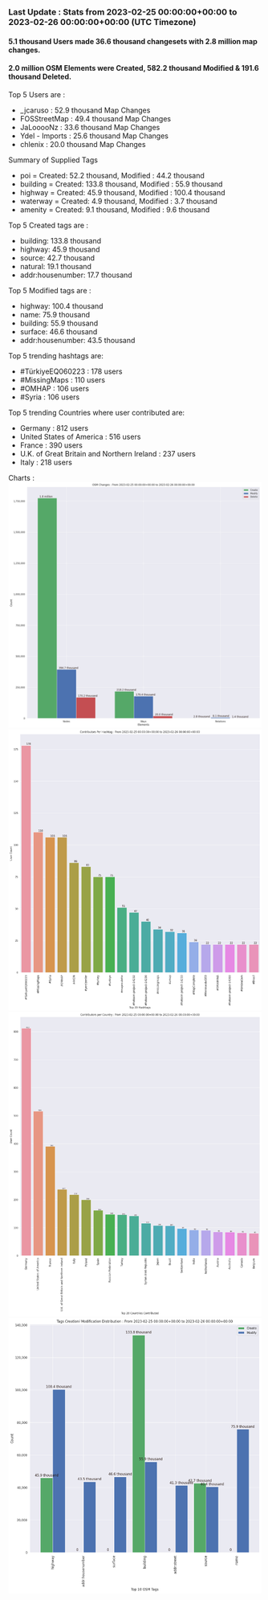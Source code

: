 ### Last Update : Stats from 2023-02-25 00:00:00+00:00 to 2023-02-26 00:00:00+00:00 (UTC Timezone)

#### 5.1 thousand Users made 36.6 thousand changesets with 2.8 million map changes.
#### 2.0 million OSM Elements were Created, 582.2 thousand Modified & 191.6 thousand Deleted.

Top 5 Users are : 
- _jcaruso : 52.9 thousand Map Changes
- FOSStreetMap : 49.4 thousand Map Changes
- JaLooooNz : 33.6 thousand Map Changes
- Ydel - Imports : 25.6 thousand Map Changes
- chlenix : 20.0 thousand Map Changes

Summary of Supplied Tags
- poi = Created: 52.2 thousand, Modified : 44.2 thousand
- building = Created: 133.8 thousand, Modified : 55.9 thousand
- highway = Created: 45.9 thousand, Modified : 100.4 thousand
- waterway = Created: 4.9 thousand, Modified : 3.7 thousand
- amenity = Created: 9.1 thousand, Modified : 9.6 thousand


Top 5 Created tags are :
- building: 133.8 thousand
- highway: 45.9 thousand
- source: 42.7 thousand
- natural: 19.1 thousand
- addr:housenumber: 17.7 thousand


Top 5 Modified tags are :
- highway: 100.4 thousand
- name: 75.9 thousand
- building: 55.9 thousand
- surface: 46.6 thousand
- addr:housenumber: 43.5 thousand


Top 5 trending hashtags are:
- #TürkiyeEQ060223 : 178 users
- #MissingMaps : 110 users
- #OMHAP : 106 users
- #Syria : 106 users


Top 5 trending Countries where user contributed are:
- Germany : 812 users
- United States of America : 516 users
- France : 390 users
- U.K. of Great Britain and Northern Ireland : 237 users
- Italy : 218 users


 Charts : 
![Alt text](./charts/osm_changes.png) 
![Alt text](./charts/users_per_hashtag.png) 
![Alt text](./charts/users_per_country.png) 
![Alt text](./charts/tags.png) 
